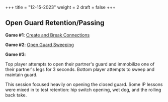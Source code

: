 +++
title = "12-15-2023"
weight = 2
draft = false
+++

## Open Guard Retention/Passing

**Game #1**: [Create and Break Connections]( /games/guard_games/supine_guard/open_guard/create_and_break_connections/ )

**Game #2**: [Open Guard Sweeping](/games/guard_games/supine_guard/open_guard/open_guard_sweeping/)

**Game #3**:

Top player attempts to open their partner's guard and immobilize one of their partner's legs for 3 seconds. Bottom player attempts to sweep and maintain guard.

This session focused heavily on opening the closed guard. Some IP lessons were mixed in to test retention: hip switch opening, wet dog, and the rolling back take.